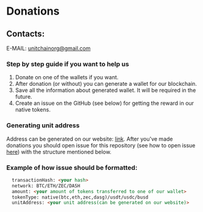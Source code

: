 # Donations

## Contacts:
E-MAIL: unitchainorg@gmail.com

### Step by step guide if you want to help us
1) Donate on one of the wallets if you want.
2) After donation (or without) you can generate a wallet for our blockchain.
3) Save all the information about generated wallet. It will be required in the future.
4) Create an issue on the GitHub (see below) for getting the reward in our native tokens.

### Generating unit address
Address can be generated on our website: [link](https://unitchain.org/generateWalletAddress). 
After you've made donations you should open issue for this repository (see how to open issue [here](https://docs.github.com/en/issues/tracking-your-work-with-issues/creating-an-issue)) with the structure mentioned below.

### Example of how issue should be formatted:
```markdown
  transactionHash: <your hash>
  network: BTC/ETH/ZEC/DASH
  amount: <your amount of tokens transferred to one of our wallet>
  tokenType: native(btc,eth,zec,dasg)/usdt/usdc/busd
  unitAddress: <your unit address(can be generated on our website)>
```
